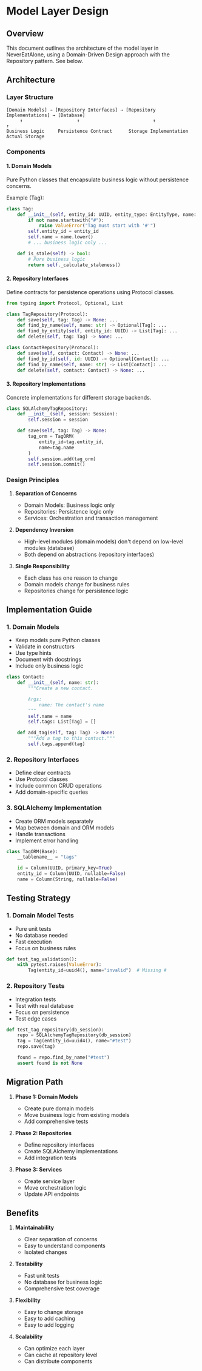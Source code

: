 # Model Layer Design

## Overview
This document outlines the architecture of the model layer in NeverEatAlone, using a Domain-Driven Design approach with the Repository pattern. See below.

## Architecture

### Layer Structure
```
[Domain Models] → [Repository Interfaces] → [Repository Implementations] → [Database]
     ↑                    ↑                           ↑                        ↑
Business Logic     Persistence Contract      Storage Implementation     Actual Storage
```

### Components

#### 1. Domain Models
Pure Python classes that encapsulate business logic without persistence concerns.

Example (Tag):
```python
class Tag:
    def __init__(self, entity_id: UUID, entity_type: EntityType, name: str):
        if not name.startswith("#"):
            raise ValueError("Tag must start with '#'")
        self.entity_id = entity_id
        self.name = name.lower()
        # ... business logic only ...

    def is_stale(self) -> bool:
        # Pure business logic
        return self._calculate_staleness()
```

#### 2. Repository Interfaces
Define contracts for persistence operations using Protocol classes.

```python
from typing import Protocol, Optional, List

class TagRepository(Protocol):
    def save(self, tag: Tag) -> None: ...
    def find_by_name(self, name: str) -> Optional[Tag]: ...
    def find_by_entity(self, entity_id: UUID) -> List[Tag]: ...
    def delete(self, tag: Tag) -> None: ...

class ContactRepository(Protocol):
    def save(self, contact: Contact) -> None: ...
    def find_by_id(self, id: UUID) -> Optional[Contact]: ...
    def find_by_name(self, name: str) -> List[Contact]: ...
    def delete(self, contact: Contact) -> None: ...
```

#### 3. Repository Implementations
Concrete implementations for different storage backends.

```python
class SQLAlchemyTagRepository:
    def __init__(self, session: Session):
        self.session = session

    def save(self, tag: Tag) -> None:
        tag_orm = TagORM(
            entity_id=tag.entity_id,
            name=tag.name
        )
        self.session.add(tag_orm)
        self.session.commit()
```

### Design Principles

1. **Separation of Concerns**
   - Domain Models: Business logic only
   - Repositories: Persistence logic only
   - Services: Orchestration and transaction management

2. **Dependency Inversion**
   - High-level modules (domain models) don't depend on low-level modules (database)
   - Both depend on abstractions (repository interfaces)

3. **Single Responsibility**
   - Each class has one reason to change
   - Domain models change for business rules
   - Repositories change for persistence logic

## Implementation Guide

### 1. Domain Models
- Keep models pure Python classes
- Validate in constructors
- Use type hints
- Document with docstrings
- Include only business logic

```python
class Contact:
    def __init__(self, name: str):
        """Create a new contact.

        Args:
            name: The contact's name
        """
        self.name = name
        self.tags: List[Tag] = []

    def add_tag(self, tag: Tag) -> None:
        """Add a tag to this contact."""
        self.tags.append(tag)
```

### 2. Repository Interfaces
- Define clear contracts
- Use Protocol classes
- Include common CRUD operations
- Add domain-specific queries

### 3. SQLAlchemy Implementation
- Create ORM models separately
- Map between domain and ORM models
- Handle transactions
- Implement error handling

```python
class TagORM(Base):
    __tablename__ = "tags"

    id = Column(UUID, primary_key=True)
    entity_id = Column(UUID, nullable=False)
    name = Column(String, nullable=False)
```

## Testing Strategy

### 1. Domain Model Tests
- Pure unit tests
- No database needed
- Fast execution
- Focus on business rules

```python
def test_tag_validation():
    with pytest.raises(ValueError):
        Tag(entity_id=uuid4(), name="invalid")  # Missing #
```

### 2. Repository Tests
- Integration tests
- Test with real database
- Focus on persistence
- Test edge cases

```python
def test_tag_repository(db_session):
    repo = SQLAlchemyTagRepository(db_session)
    tag = Tag(entity_id=uuid4(), name="#test")
    repo.save(tag)

    found = repo.find_by_name("#test")
    assert found is not None
```

## Migration Path

1. **Phase 1: Domain Models**
   - Create pure domain models
   - Move business logic from existing models
   - Add comprehensive tests

2. **Phase 2: Repositories**
   - Define repository interfaces
   - Create SQLAlchemy implementations
   - Add integration tests

3. **Phase 3: Services**
   - Create service layer
   - Move orchestration logic
   - Update API endpoints

## Benefits

1. **Maintainability**
   - Clear separation of concerns
   - Easy to understand components
   - Isolated changes

2. **Testability**
   - Fast unit tests
   - No database for business logic
   - Comprehensive test coverage

3. **Flexibility**
   - Easy to change storage
   - Easy to add caching
   - Easy to add logging

4. **Scalability**
   - Can optimize each layer
   - Can cache at repository level
   - Can distribute components
